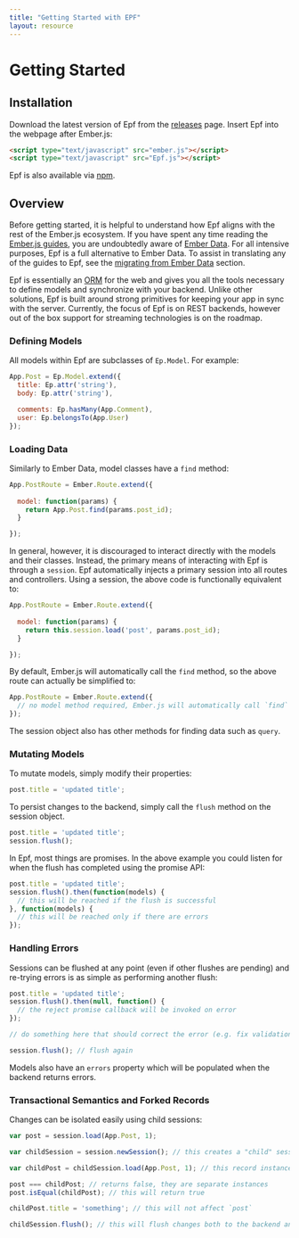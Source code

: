 ```yaml
---
title: "Getting Started with EPF"
layout: resource
---
```


# Getting Started

## Installation

Download the latest version of Epf from the [releases](#) page. Insert Epf into the webpage after Ember.js:

```html
<script type="text/javascript" src="ember.js"></script>
<script type="text/javascript" src="Epf.js"></script>
```

Epf is also available via [npm](#).

## Overview

Before getting started, it is helpful to understand how Epf aligns with the rest of the Ember.js ecosystem. If you have spent any time reading the [Ember.js guides](http://emberjs.com/guides/models/), you are undoubtedly aware of [Ember Data](https://github.com/emberjs/data). For all intensive purposes, Epf is a full alternative to Ember Data. To assist in translating any of the guides to Epf, see the [migrating from Ember Data](migrating_from_ember_data.html) section.

Epf is essentially an [ORM](https://en.wikipedia.org/wiki/Object-relational_mapping) for the web and gives you all the tools necessary to define models and synchronize with your backend. Unlike other solutions, Epf is built around strong primitives for keeping your app in sync with the server. Currently, the focus of Epf is on REST backends, however out of the box support for streaming technologies is on the roadmap.

### Defining Models

All models within Epf are subclasses of `Ep.Model`. For example:

```javascript
App.Post = Ep.Model.extend({
  title: Ep.attr('string'),
  body: Ep.attr('string'),

  comments: Ep.hasMany(App.Comment),
  user: Ep.belongsTo(App.User)
});
```

### Loading Data

Similarly to Ember Data, model classes have a `find` method:

```javascript
App.PostRoute = Ember.Route.extend({
  
  model: function(params) {
    return App.Post.find(params.post_id);
  }

});
```

In general, however, it is discouraged to interact directly with the models and their classes. Instead, the primary means of interacting with Epf is through a `session`. Epf automatically injects a primary session into all routes and controllers. Using a session, the above code is functionally equivalent to:

```javascript
App.PostRoute = Ember.Route.extend({
  
  model: function(params) {
    return this.session.load('post', params.post_id);
  }

});
```

By default, Ember.js will automatically call the `find` method, so the above route can actually be simplified to:

```javascript
App.PostRoute = Ember.Route.extend({
  // no model method required, Ember.js will automatically call `find` on `App.Post`
});
```

The session object also has other methods for finding data such as `query`.

### Mutating Models

To mutate models, simply modify their properties:

```javascript
post.title = 'updated title';
```

To persist changes to the backend, simply call the `flush` method on the session object.

```javascript
post.title = 'updated title';
session.flush();
```

In Epf, most things are promises. In the above example you could listen for when the flush has completed using the promise API:


```javascript
post.title = 'updated title';
session.flush().then(function(models) {
  // this will be reached if the flush is successful
}, function(models) {
  // this will be reached only if there are errors
});
```

### Handling Errors

Sessions can be flushed at any point (even if other flushes are pending) and re-trying errors is as simple as performing another flush:

```javascript
post.title = 'updated title';
session.flush().then(null, function() {
  // the reject promise callback will be invoked on error
});

// do something here that should correct the error (e.g. fix validations)

session.flush(); // flush again
```

Models also have an `errors` property which will be populated when the backend returns errors.

### Transactional Semantics and Forked Records

Changes can be isolated easily using child sessions:

```javascript
var post = session.load(App.Post, 1);

var childSession = session.newSession(); // this creates a "child" session

var childPost = childSession.load(App.Post, 1); // this record instance is separate from its corresponding instance in the parent session

post === childPost; // returns false, they are separate instances
post.isEqual(childPost); // this will return true

childPost.title = 'something'; // this will not affect `post`

childSession.flush(); // this will flush changes both to the backend and the parent session, at this point `post` will have its title updated to reflect `childPost`
```





